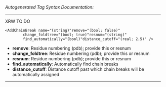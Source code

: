 _Autogenerated Tag Syntax Documentation:_

---
XRW TO DO

```
<AddChainBreak name="(string)"remove="(bool; false)"
        change_foldtree="(bool; true)"resnum="(string)"
        find_automatically="(bool)"distance_cutoff="(real; 2.5)" />
```

-   **remove**: Residue numbering (pdb); provide this or resnum
-   **change_foldtree**: Residue numbering (pdb); provide this or resnum
-   **resnum**: Residue numbering (pdb); provide this or resnum
-   **find_automatically**: Automatically find chain breaks
-   **distance_cutoff**: Distance cutoff past which chain breaks will be automatically assigned

---
